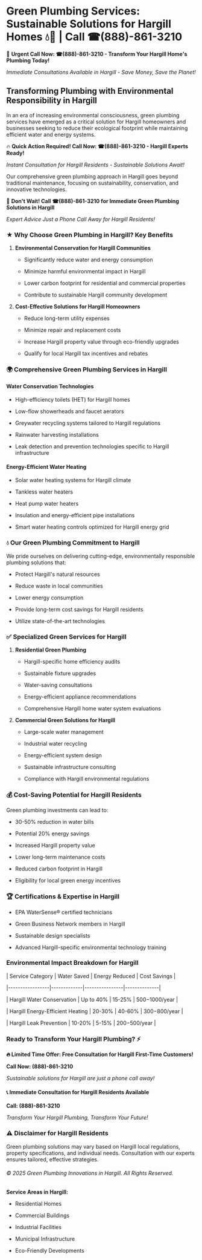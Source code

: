 # Green Plumbing Services: Sustainable Solutions for Hargill Homes 💧🌿 | Call ☎(888)-861-3210

🚨 **Urgent Call Now: ☎(888)-861-3210 - Transform Your Hargill Home's Plumbing Today!**
*Immediate Consultations Available in Hargill - Save Money, Save the Planet!*

## Transforming Plumbing with Environmental Responsibility in Hargill

In an era of increasing environmental consciousness, green plumbing services have emerged as a critical solution for Hargill homeowners and businesses seeking to reduce their ecological footprint while maintaining efficient water and energy systems. 

🔥 **Quick Action Required! Call Now: ☎(888)-861-3210 - Hargill Experts Ready!**
*Instant Consultation for Hargill Residents - Sustainable Solutions Await!*

Our comprehensive green plumbing approach in Hargill goes beyond traditional maintenance, focusing on sustainability, conservation, and innovative technologies.

🚨 **Don't Wait! Call ☎(888)-861-3210 for Immediate Green Plumbing Solutions in Hargill**
*Expert Advice Just a Phone Call Away for Hargill Residents!*

### ★ Why Choose Green Plumbing in Hargill? Key Benefits

1. **Environmental Conservation for Hargill Communities** 
   - Significantly reduce water and energy consumption
   - Minimize harmful environmental impact in Hargill
   - Lower carbon footprint for residential and commercial properties
   - Contribute to sustainable Hargill community development

2. **Cost-Effective Solutions for Hargill Homeowners** 
   - Reduce long-term utility expenses
   - Minimize repair and replacement costs
   - Increase Hargill property value through eco-friendly upgrades
   - Qualify for local Hargill tax incentives and rebates

### 🌍 Comprehensive Green Plumbing Services in Hargill

#### Water Conservation Technologies
- High-efficiency toilets (HET) for Hargill homes
- Low-flow showerheads and faucet aerators
- Greywater recycling systems tailored to Hargill regulations
- Rainwater harvesting installations
- Leak detection and prevention technologies specific to Hargill infrastructure

#### Energy-Efficient Water Heating
- Solar water heating systems for Hargill climate
- Tankless water heaters
- Heat pump water heaters
- Insulation and energy-efficient pipe installations
- Smart water heating controls optimized for Hargill energy grid

### 💧 Our Green Plumbing Commitment to Hargill

We pride ourselves on delivering cutting-edge, environmentally responsible plumbing solutions that:
- Protect Hargill's natural resources
- Reduce waste in local communities
- Lower energy consumption
- Provide long-term cost savings for Hargill residents
- Utilize state-of-the-art technologies

### ✅ Specialized Green Services for Hargill

1. **Residential Green Plumbing**
   - Hargill-specific home efficiency audits
   - Sustainable fixture upgrades
   - Water-saving consultations
   - Energy-efficient appliance recommendations
   - Comprehensive Hargill home water system evaluations

2. **Commercial Green Solutions for Hargill**
   - Large-scale water management
   - Industrial water recycling
   - Energy-efficient system design
   - Sustainable infrastructure consulting
   - Compliance with Hargill environmental regulations

### 💰 Cost-Saving Potential for Hargill Residents

Green plumbing investments can lead to:
- 30-50% reduction in water bills
- Potential 20% energy savings
- Increased Hargill property value
- Lower long-term maintenance costs
- Reduced carbon footprint in Hargill
- Eligibility for local green energy incentives

### 🏆 Certifications & Expertise in Hargill

- EPA WaterSense® certified technicians
- Green Business Network members in Hargill
- Sustainable design specialists
- Advanced Hargill-specific environmental technology training

### Environmental Impact Breakdown for Hargill

| Service Category | Water Saved | Energy Reduced | Cost Savings |
|-----------------|-------------|----------------|--------------|
| Hargill Water Conservation | Up to 40% | 15-25% | $500-$1000/year |
| Hargill Energy-Efficient Heating | 20-30% | 40-60% | $300-$800/year |
| Hargill Leak Prevention | 10-20% | 5-15% | $200-$500/year |

### Ready to Transform Your Hargill Plumbing? ⚡

**🔥 Limited Time Offer: Free Consultation for Hargill First-Time Customers!**

**Call Now: (888)-861-3210**
*Sustainable solutions for Hargill are just a phone call away!*

#### 📞 Immediate Consultation for Hargill Residents Available

**Call: (888)-861-3210**
*Transform Your Hargill Plumbing, Transform Your Future!*

### ⚠️ Disclaimer for Hargill Residents

Green plumbing solutions may vary based on Hargill local regulations, property specifications, and individual needs. Consultation with our experts ensures tailored, effective strategies.

###### © 2025 Green Plumbing Innovations in Hargill. All Rights Reserved.

**Service Areas in Hargill:** 
- Residential Homes
- Commercial Buildings
- Industrial Facilities
- Municipal Infrastructure
- Eco-Friendly Developments